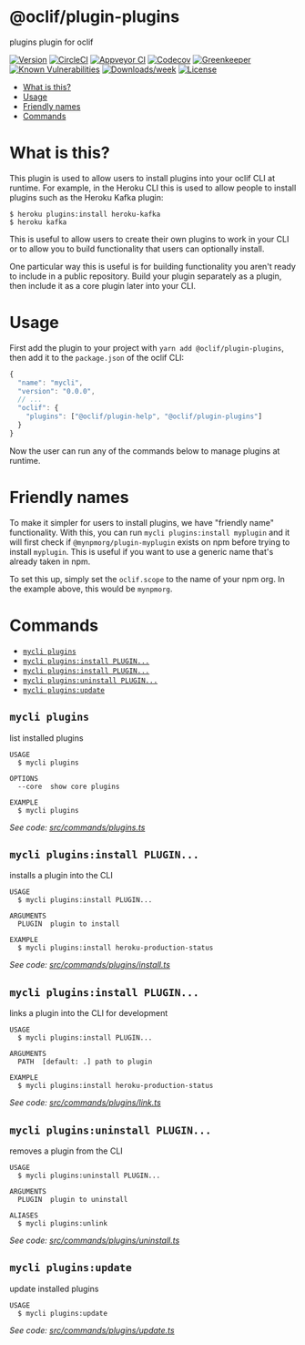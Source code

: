 @oclif/plugin-plugins
=====================

plugins plugin for oclif

[![Version](https://img.shields.io/npm/v/@oclif/plugin-plugins.svg)](https://npmjs.org/package/@oclif/plugin-plugins)
[![CircleCI](https://circleci.com/gh/oclif/plugin-plugins/tree/master.svg?style=shield)](https://circleci.com/gh/oclif/plugin-plugins/tree/master)
[![Appveyor CI](https://ci.appveyor.com/api/projects/status/github/oclif/plugin-plugins?branch=master&svg=true)](https://ci.appveyor.com/project/oclif/plugin-plugins/branch/master)
[![Codecov](https://codecov.io/gh/oclif/plugin-plugins/branch/master/graph/badge.svg)](https://codecov.io/gh/oclif/plugin-plugins)
[![Greenkeeper](https://badges.greenkeeper.io/oclif/plugin-plugins.svg)](https://greenkeeper.io/)
[![Known Vulnerabilities](https://snyk.io/test/github/oclif/plugin-plugins/badge.svg)](https://snyk.io/test/github/oclif/plugin-plugins)
[![Downloads/week](https://img.shields.io/npm/dw/@oclif/plugin-plugins.svg)](https://npmjs.org/package/@oclif/plugin-plugins)
[![License](https://img.shields.io/npm/l/@oclif/plugin-plugins.svg)](https://github.com/oclif/plugin-plugins/blob/master/package.json)

<!-- toc -->
* [What is this?](#what-is-this)
* [Usage](#usage)
* [Friendly names](#friendly-names)
* [Commands](#commands)
<!-- tocstop -->

# What is this?

This plugin is used to allow users to install plugins into your oclif CLI at runtime. For example, in the Heroku CLI this is used to allow people to install plugins such as the Heroku Kafka plugin:

```sh-session
$ heroku plugins:install heroku-kafka
$ heroku kafka
```

This is useful to allow users to create their own plugins to work in your CLI or to allow you to build functionality that users can optionally install.

One particular way this is useful is for building functionality you aren't ready to include in a public repository. Build your plugin separately as a plugin, then include it as a core plugin later into your CLI.

# Usage

First add the plugin to your project with `yarn add @oclif/plugin-plugins`, then add it to the `package.json` of the oclif CLI:

```js
{
  "name": "mycli",
  "version": "0.0.0",
  // ...
  "oclif": {
    "plugins": ["@oclif/plugin-help", "@oclif/plugin-plugins"]
  }
}
```

Now the user can run any of the commands below to manage plugins at runtime.

# Friendly names

To make it simpler for users to install plugins, we have "friendly name" functionality. With this, you can run `mycli plugins:install myplugin` and it will first check if `@mynpmorg/plugin-myplugin` exists on npm before trying to install `myplugin`. This is useful if you want to use a generic name that's already taken in npm.

To set this up, simply set the `oclif.scope` to the name of your npm org. In the example above, this would be `mynpmorg`.

# Commands
<!-- commands -->
* [`mycli plugins`](#mycli-plugins)
* [`mycli plugins:install PLUGIN...`](#mycli-pluginsinstall-plugin)
* [`mycli plugins:install PLUGIN...`](#mycli-pluginsinstall-plugin)
* [`mycli plugins:uninstall PLUGIN...`](#mycli-pluginsuninstall-plugin)
* [`mycli plugins:update`](#mycli-pluginsupdate)

## `mycli plugins`

list installed plugins

```
USAGE
  $ mycli plugins

OPTIONS
  --core  show core plugins

EXAMPLE
  $ mycli plugins
```

_See code: [src/commands/plugins.ts](https://github.com/oclif/plugin-plugins/blob/v1.1.5/src/commands/plugins.ts)_

## `mycli plugins:install PLUGIN...`

installs a plugin into the CLI

```
USAGE
  $ mycli plugins:install PLUGIN...

ARGUMENTS
  PLUGIN  plugin to install

EXAMPLE
  $ mycli plugins:install heroku-production-status
```

_See code: [src/commands/plugins/install.ts](https://github.com/oclif/plugin-plugins/blob/v1.1.5/src/commands/plugins/install.ts)_

## `mycli plugins:install PLUGIN...`

links a plugin into the CLI for development

```
USAGE
  $ mycli plugins:install PLUGIN...

ARGUMENTS
  PATH  [default: .] path to plugin

EXAMPLE
  $ mycli plugins:install heroku-production-status
```

_See code: [src/commands/plugins/link.ts](https://github.com/oclif/plugin-plugins/blob/v1.1.5/src/commands/plugins/link.ts)_

## `mycli plugins:uninstall PLUGIN...`

removes a plugin from the CLI

```
USAGE
  $ mycli plugins:uninstall PLUGIN...

ARGUMENTS
  PLUGIN  plugin to uninstall

ALIASES
  $ mycli plugins:unlink
```

_See code: [src/commands/plugins/uninstall.ts](https://github.com/oclif/plugin-plugins/blob/v1.1.5/src/commands/plugins/uninstall.ts)_

## `mycli plugins:update`

update installed plugins

```
USAGE
  $ mycli plugins:update
```

_See code: [src/commands/plugins/update.ts](https://github.com/oclif/plugin-plugins/blob/v1.1.5/src/commands/plugins/update.ts)_
<!-- commandsstop -->
